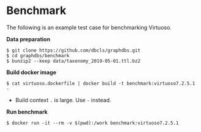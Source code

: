 # Benchmark

The following is an example test case for benchmarking Virtuoso.

**Data preparation**
```
$ git clone https://github.com/dbcls/graphdbs.git
$ cd graphdbs/benchmark
$ bunzip2 --keep data/taxonomy_2019-05-01.ttl.bz2
```
**Build docker image**
```
$ cat virtuoso.dockerfile | docker build -t benchmark:virtuoso7.2.5.1 -
```
* Build context `.` is large. Use `-` instead.

**Run benchmark**
```
$ docker run -it --rm -v $(pwd):/work benchmark:virtuoso7.2.5.1
```
